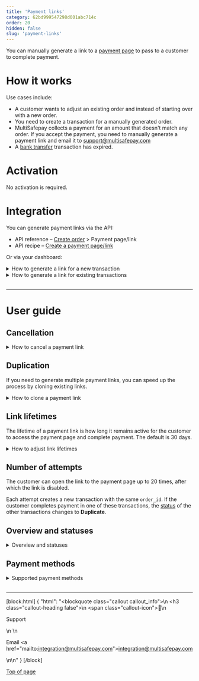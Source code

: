 ```yaml
---
title: 'Payment links'
category: 62bd999547298d001abc714c
order: 20
hidden: false
slug: 'payment-links'
---
```

You can manually generate a link to a [payment page](/docs/payment-pages/) to pass to a customer to complete payment. 

# How it works

Use cases include:

- A customer wants to adjust an existing order and instead of starting over with a new order.
- You need to create a transaction for a manually generated order.
- MultiSafepay collects a payment for an amount that doesn't match any order. If you accept the payment, you need to manually generate a payment link and email it to <support@multisafepay.com>
- A [bank transfer](/docs/bank-transfer/) transaction has expired.

# Activation

No activation is required.

# Integration

You can generate payment links via the API:

- API reference – [Create order](/reference/createorder/) > Payment page/link
- API recipe – [Create a payment page/link](/reference/createorder/)

Or via your dashboard:

<details id="how-to-generate-link-for-new-transaction">
<summary>How to generate a link for a new transaction</summary>
<br>

1. Sign in to your <a href="https://merchant.multisafepay.com" target="_blank">MultiSafepay dashboard</a> <i class="fa fa-external-link" style="font-size:12px;color:#8b929e"></i>.
2. Go to **Transactions** > **Payment links**.
3. Click **New payment link**.
4. From the **Site** list, select the relevant site.
5. Under **Amount**, select the currency from the list, and then enter the whole value and cents.
6. In the **Order ID** field, enter the order ID from your webshop.  
    **Note:** The order ID for every payment link must be unique.
7. In the **Description** field, enter a description of the order. 
8. In the **Link expiry** field, enter the number of days for the link to remain active. Default: 30 days.
9. To send [Second Chance emails](/docs/second-chance/), select the **Second chance email** checkbox. 
10. Optionally, enter the customer's:  
    - **First name** and **Last name**
    - **Email address**
    - **Country**
    - **Language**
11. To include additional information that may be required for some payment methods, in the top-right corner, click **Advanced mode** to display the following fields:
    - **Items** (For the items in the customer's shopping cart)
    - **Postal code/ House number**
    - **Address**
    - **City**
    - **State/Province**
    - **Birthday**
    - **Phone number**
12. Click **Generate payment link**.
13. In the green bar that appears, copy the link from the green bar and pass it to the customer.

</details>

<details id="how-to-generate-link-for-existing-transactions">
<summary>How to generate a link for existing transactions</summary>
<br>

1. Sign in to your <a href="https://merchant.multisafepay.com" target="_blank">MultiSafepay dashboard</a> <i class="fa fa-external-link" style="font-size:12px;color:#8b929e"></i>.
2. Go to **Transactions** > **Transaction overview**, and then click the relevant transaction.
4. On the **Transaction details** page, under **Order summary**, click **Generate payment link** > **Duplicate this order**.

**Note:** The order ID must be unique.

</details>
<br>

---

# User guide

## Cancellation

<details id="how-to-cancel-a-payment-link">
<summary>How to cancel a payment link</summary>
<br>

**Via API** 

See API reference – [Update or cancel an order](/reference/updateorder/).

**Via dashboard**

1. Sign in to your <a href="https://merchant.multisafepay.com" target="_blank">MultiSafepay dashboard</a> <i class="fa fa-external-link" style="font-size:12px;color:#8b929e"></i>.
2. Go to **Transactions** > **Payment links**.
3. Next to the relevant payment link, click the red cross **Cancel payment link** icon.  
The <<glossary:order status>> changes to **cancelled**. 

</details>

## Duplication

If you need to generate multiple payment links, you can speed up the process by cloning existing links.

<details id="how-to-clone-a-payment-link">
<summary>How to clone a payment link</summary>
<br>

1. Sign in to your <a href="https://merchant.multisafepay.com" target="_blank">MultiSafepay dashboard</a> <i class="fa fa-external-link" style="font-size:12px;color:#8b929e"></i>.
2. Go to **Transactions** > **Payment links**.
3. Next to the relevant payment link, click the blue **Clone** icon.  
    A new **Payment links** window opens with the same details prefilled.  
4. Click **Generate payment link**.

</details>

## Link lifetimes

The lifetime of a payment link is how long it remains active for the customer to access the payment page and complete payment. The default is 30 days.

<details id="how-to-adjust-link-lifetimes">
<summary>How to adjust link lifetimes</summary>
<br>

To set or adjust the lifetime of a payment link, see API reference – [Create order](/reference/createorder/): `days_active` parameter.

**Note:** This is different to [transaction expiration times per payment method](/reference/transaction-expiration/). 

This only applies to certain payment methods:

| Adjustable | Non-adjustable |
|---|---|
| Banking methods, except direct debit | Direct debit |
| Gift cards | Edenred, Paysafecard |
| Wallets | PayPal – Links are valid for 14 days. The lifetime is set by PayPal. |
| Credit cards |  |

</details>

## Number of attempts

The customer can open the link to the payment page up to 20 times, after which the link is disabled.

Each attempt creates a new transaction with the same `order_id`. If the customer completes payment in one of these transactions, the [status](#overview-and-statuses) of the other transactions changes to **Duplicate**.

## Overview and statuses

<details id="overview-and-statuses"> 
<summary>Overview and statuses</summary>
<br>

For an overview of all payment links:

1. Sign in to your <a href="https://merchant.multisafepay.com" target="_blank">MultiSafepay dashboard</a> <i class="fa fa-external-link" style="font-size:12px;color:#8b929e"></i>.
2. Go to **Transactions** > **Payment links**.

| Payment link status | Description |
|---|---|
| Active | The customer hasn't paid yet. | 
| Cancelled | You cancelled the link.|
| Completed | The customer has paid. |  
| Duplicate | The customer completed payment in a duplicate transaction. |
| Expired | The link lifetime has expired. | 

</details>

## Payment methods

<details id="supported-payment-methods">
<summary>Supported payment methods</summary>
<br>

**All** payment methods are supported. 

The payment page displays **all** payment methods activated for the relevant site. If you want to display specific payment methods, you need to create a new site profile with only the relevant methods activated. 

</details>

<br>

---

[block:html]
{
  "html": "<blockquote class=\"callout callout_info\">\n    <h3 class=\"callout-heading false\">\n        <span class=\"callout-icon\">💬</span>\n        <p>Support</p>\n    </h3>\n    <p>Email <a href=\"mailto:integration@multisafepay.com\">integration@multisafepay.com</a></p>\n</blockquote>\n"
}
[/block]

[Top of page](#)